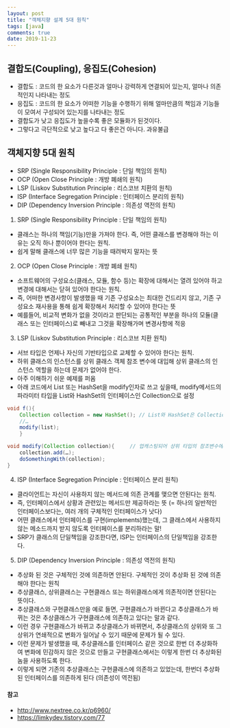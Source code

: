 ```yaml
---
layout: post
title: "객체지향 설계 5대 원칙"
tags: [java]
comments: true
date: 2019-11-23
---
```



## 결합도(Coupling), 응집도(Cohesion)
- 결합도 : 코드의 한 요소가 다른것과 얼마나 강력하게 연결되어 있는지, 얼마나 의존적인지 나타내는 정도
- 응집도 : 코드의 한 요소가 어떠한 기능을 수행하기 위해 얼마만큼의 책임과 기능들이 모여서 구성되어 있는지를 나타내는 정도
- 결합도가 낮고 응집도가 높을수록 좋은 모듈화가 된것이다.
- 그렇다고 극단적으로 낮고 높다고 다 좋은건 아니다. 과유불급


## 객체지향 5대 원칙
- SRP (Single Responsibility Principle : 단일 책임의 원칙)
- OCP (Open Close Principle : 개방 폐쇄의 원칙)
- LSP (Liskov Substitution Principle : 리스코브 치환의 원칙)
- ISP (Interface Segregation Principle : 인터페이스 분리의 원칙)
- DIP (Dependency Inversion Principle : 의존성 역전의 원칙)

1. SRP (Single Responsibility Principle : 단일 책임의 원칙)
- 클래스는 하나의 책임(기능)만을 가져야 한다. 즉, 어떤 클래스를 변경해야 하는 이유는 오직 하나 뿐이어야 한다는 원칙.
- 쉽게 말해 클래스에 너무 많은 기능을 때려박지 말자는 뜻

2. OCP (Open Close Principle : 개방 폐쇄 원칙)
- 소프트웨어의 구성요소(클래스, 모듈, 함수 등)는 확장에 대해서는 열려 있어야 하고 변경에 대해서는 닫혀 있어야 한다는 원칙.
- 즉, 어떠한 변경사항이 발생했을 때 기존 구성요소는 최대한 건드리지 않고, 기존 구성요소 재사용을 통해 쉽게 확장해서 처리할 수 있어야 한다는 뜻
- 예를들어, 비교적 변화가 없을 것이라고 판단되는 공통적인 부분을 하나의 모듈(클래스 또는 인터페이스)로 빼내고 그것을 확장해가며 변경사항에 적응

3. LSP (Liskov Substitution Principle : 리스코브 치환 원칙)
- 서브 타입은 언제나 자신의 기반타입으로 교체할 수 있어야 한다는 원칙.
- 하위 클래스의 인스턴스를 상위 클래스 객체 참조 변수에 대입해 상위 클래스의 인스턴스 역할을 하는데 문제가 없어야 한다.
- 아주 이해하기 쉬운 예제를 퍼옴
- 아래 코드에서 List 또는 HashSet을 modify인자로 쓰고 싶을때, modify메서드의 파라미터 타입을 List와 HashSet의 인터페이스인 Collection으로 설정

```java
void f(){  
    Collection collection = new HashSet(); // List와 HashSet은 Collection인터페이스의 구현체
    //…
    modify(list);
    }

void modify(Collection collection){     // 업캐스팅되어 상위 타입의 참조변수에 저장된 HashSet을 받아서 논리적으로 처리하는데 전혀 문제가 없음 
    collection.add(…);
    doSomethingWith(collection);
}
```

4. ISP (Interface Segregation Principle : 인터페이스 분리 원칙)
- 클라이언트는 자신이 사용하지 않는 메서드에 의존 관계를 맺으면 안된다는 원칙.
- 즉, 인터페이스에서 상황과 관련있는 메서드만 제공하라는 뜻 (= 하나의 일반적인 인터페이스보다는, 여러 개의 구체적인 인터페이스가 낫다)
- 어떤 클래스에서 인터페이스를 구현(implements)했는데, 그 클래스에서 사용하지 않는 메소드까지 받지 않도록 인터페이스를 분리하라는 말!
- SRP가 클래스의 단일책임을 강조한다면, ISP는 인터페이스의 단일책임을 강조한다.


5. DIP (Dependency Inversion Principle : 의존성 역전의 원칙)
- 추상화 된 것은 구체적인 것에 의존하면 안된다. 구체적인 것이 추상화 된 것에 의존해야 한다는 원칙
- 추상클래스, 상위클래스는 구현클래스 또는 하위클래스에게 의존적이면 안된다는 뜻이다.
- 추상클래스와 구현클래스만을 예로 들면, 구현클래스가 바뀐다고 추상클래스가 바뀌는 것은 추상클래스가 구현클래스에 의존하고 있다는 말과 같다.
- 이런 경우 구현클래스가 바뀌고 추상클래스가 바뀌면서, 추상클래스의 상위와 또 그상위가 연쇄적으로 변화가 일어날 수 있기 때문에 문제가 될 수 있다.
- 이런 문제가 발생했을 때, 추상클래스를 인터페이스 같은 것으로 한번 더 추상화하여 변화에 민감하지 않은 것으로 만들고 구현클래스에서는 이렇게 한번 더 추상화된 놈을 사용하도록 한다.
- 이렇게 되면 기존의 추상클래스는 구현클래스에 의존하고 있었는데, 한번더 추상화된 인터페이스를 의존하게 된다 (의존성이 역전됨)


#### 참고
- <http://www.nextree.co.kr/p6960/>
- <https://limkydev.tistory.com/77>